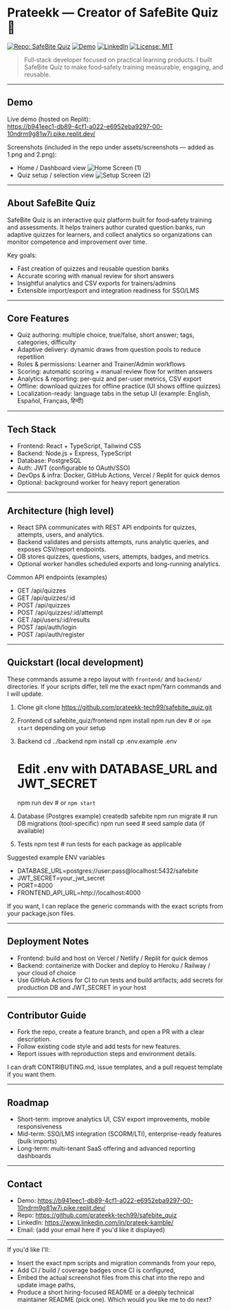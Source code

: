 # Prateekk — Creator of SafeBite Quiz 👋

[![Repo: SafeBite Quiz](https://img.shields.io/badge/repo-safebite__quiz-blue?style=flat&logo=github)](https://github.com/prateekk-tech99/safebite_quiz)
[![Demo](https://img.shields.io/badge/demo-live-brightgreen?style=flat&logo=globe)](https://b941eec1-db89-4cf1-a022-e6952eba9297-00-10ndrm9g81w7i.pike.replit.dev/)
[![LinkedIn](https://img.shields.io/badge/-LinkedIn-0077B5?style=flat&logo=linkedin&logoColor=white)](https://www.linkedin.com/in/prateek-kamble/)
[![License: MIT](https://img.shields.io/badge/license-MIT-green?style=flat)](LICENSE)

> Full‑stack developer focused on practical learning products. I built SafeBite Quiz to make food‑safety training measurable, engaging, and reusable.

---

## Demo
Live demo (hosted on Replit):  
https://b941eec1-db89-4cf1-a022-e6952eba9297-00-10ndrm9g81w7i.pike.replit.dev/

Screenshots (included in the repo under assets/screenshots — added as 1.png and 2.png):
- Home / Dashboard view
  ![Home Screen (1)](assets/screenshots/1.png)
- Quiz setup / selection view
  ![Setup Screen (2)](assets/screenshots/2.png)

---

## About SafeBite Quiz
SafeBite Quiz is an interactive quiz platform built for food‑safety training and assessments. It helps trainers author curated question banks, run adaptive quizzes for learners, and collect analytics so organizations can monitor competence and improvement over time.

Key goals:
- Fast creation of quizzes and reusable question banks
- Accurate scoring with manual review for short answers
- Insightful analytics and CSV exports for trainers/admins
- Extensible import/export and integration readiness for SSO/LMS

---

## Core Features
- Quiz authoring: multiple choice, true/false, short answer; tags, categories, difficulty
- Adaptive delivery: dynamic draws from question pools to reduce repetition
- Roles & permissions: Learner and Trainer/Admin workflows
- Scoring: automatic scoring + manual review flow for written answers
- Analytics & reporting: per-quiz and per-user metrics, CSV export
- Offline: download quizzes for offline practice (UI shows offline quizzes)
- Localization-ready: language tabs in the setup UI (example: English, Español, Français, हिन्दी)

---

## Tech Stack
- Frontend: React + TypeScript, Tailwind CSS
- Backend: Node.js + Express, TypeScript
- Database: PostgreSQL
- Auth: JWT (configurable to OAuth/SSO)
- DevOps & infra: Docker, GitHub Actions, Vercel / Replit for quick demos
- Optional: background worker for heavy report generation

---

## Architecture (high level)
- React SPA communicates with REST API endpoints for quizzes, attempts, users, and analytics.
- Backend validates and persists attempts, runs analytic queries, and exposes CSV/report endpoints.
- DB stores quizzes, questions, users, attempts, badges, and metrics.
- Optional worker handles scheduled exports and long-running analytics.

Common API endpoints (examples)
- GET /api/quizzes
- GET /api/quizzes/:id
- POST /api/quizzes
- POST /api/quizzes/:id/attempt
- GET /api/users/:id/results
- POST /api/auth/login
- POST /api/auth/register

---

## Quickstart (local development)
These commands assume a repo layout with `frontend/` and `backend/` directories. If your scripts differ, tell me the exact npm/Yarn commands and I will update.

1. Clone
   git clone https://github.com/prateekk-tech99/safebite_quiz.git

2. Frontend
   cd safebite_quiz/frontend
   npm install
   npm run dev       # or `npm start` depending on your setup

3. Backend
   cd ../backend
   npm install
   cp .env.example .env
   # Edit .env with DATABASE_URL and JWT_SECRET
   npm run dev       # or `npm start`

4. Database (Postgres example)
   createdb safebite
   npm run migrate   # run DB migrations (tool-specific)
   npm run seed      # seed sample data (if available)

5. Tests
   npm test          # run tests for each package as applicable

Suggested example ENV variables
- DATABASE_URL=postgres://user:pass@localhost:5432/safebite
- JWT_SECRET=your_jwt_secret
- PORT=4000
- FRONTEND_API_URL=http://localhost:4000

If you want, I can replace the generic commands with the exact scripts from your package.json files.

---

## Deployment Notes
- Frontend: build and host on Vercel / Netlify / Replit for quick demos
- Backend: containerize with Docker and deploy to Heroku / Railway / your cloud of choice
- Use GitHub Actions for CI to run tests and build artifacts; add secrets for production DB and JWT_SECRET in your host

---

## Contributor Guide
- Fork the repo, create a feature branch, and open a PR with a clear description.
- Follow existing code style and add tests for new features.
- Report issues with reproduction steps and environment details.

I can draft CONTRIBUTING.md, issue templates, and a pull request template if you want them.

---

## Roadmap
- Short-term: improve analytics UI, CSV export improvements, mobile responsiveness
- Mid-term: SSO/LMS integration (SCORM/LTI), enterprise-ready features (bulk imports)
- Long-term: multi-tenant SaaS offering and advanced reporting dashboards

---

## Contact
- Demo: https://b941eec1-db89-4cf1-a022-e6952eba9297-00-10ndrm9g81w7i.pike.replit.dev/
- Repo: https://github.com/prateekk-tech99/safebite_quiz
- LinkedIn: https://www.linkedin.com/in/prateek-kamble/
- Email: (add your email here if you'd like it displayed)

---

If you'd like I'll:
- Insert the exact npm scripts and migration commands from your repo,
- Add CI / build / coverage badges once CI is configured,
- Embed the actual screenshot files from this chat into the repo and update image paths,
- Produce a short hiring-focused README or a deeply technical maintainer README (pick one).
Which would you like me to do next?